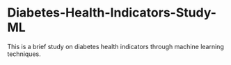 # Diabetes-Health-Indicators-Study-ML
This is a brief study on diabetes health indicators through machine learning techniques.
